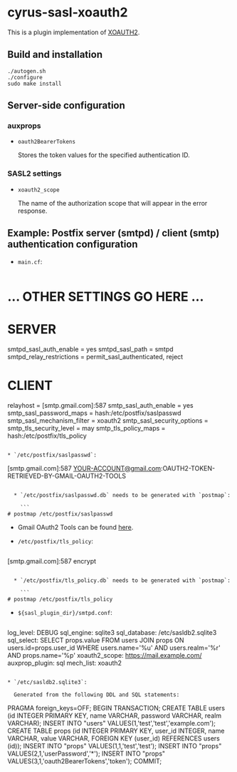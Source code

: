 # cyrus-sasl-xoauth2

This is a plugin implementation of [XOAUTH2](https://developers.google.com/gmail/xoauth2_protocol).

## Build and installation

```
./autogen.sh
./configure
sudo make install
```

## Server-side configuration

### auxprops

* `oauth2BearerTokens`

  Stores the token values for the specified authentication ID.

### SASL2 settings

* `xoauth2_scope`

  The name of the authorization scope that will appear in the error response.


## Example: Postfix server (smtpd) / client (smtp) authentication configuration

* `main.cf`:

  ```
# ... OTHER SETTINGS GO HERE ...

# SERVER
smtpd_sasl_auth_enable = yes
smtpd_sasl_path = smtpd
smtpd_relay_restrictions = permit_sasl_authenticated, reject

# CLIENT
relayhost = [smtp.gmail.com]:587
smtp_sasl_auth_enable = yes
smtp_sasl_password_maps = hash:/etc/postfix/saslpasswd
smtp_sasl_mechanism_filter = xoauth2
smtp_sasl_security_options =
smtp_tls_security_level = may
smtp_tls_policy_maps = hash:/etc/postfix/tls_policy
```

* `/etc/postfix/saslpasswd`:

  ```
[smtp.gmail.com]:587    YOUR-ACCOUNT@gmail.com:OAUTH2-TOKEN-RETRIEVED-BY-GMAIL-OAUTH2-TOOLS
```

  * `/etc/postfix/saslpasswd.db` needs to be generated with `postmap`:

    ```
# postmap /etc/postfix/saslpasswd
```

  * Gmail OAuth2 Tools can be found [here](https://github.com/google/gmail-oauth2-tools).

* `/etc/postfix/tls_policy`:

  ```
[smtp.gmail.com]:587    encrypt
```
  
  * `/etc/postfix/tls_policy.db` needs to be generated with `postmap`:

    ```
# postmap /etc/postfix/tls_policy
```

* `${sasl_plugin_dir}/smtpd.conf`:

  ```
log_level: DEBUG
sql_engine: sqlite3
sql_database: /etc/sasldb2.sqlite3
sql_select: SELECT props.value FROM users JOIN props ON users.id=props.user_id WHERE users.name='%u' AND users.realm='%r' AND props.name='%p'
xoauth2_scope: https://mail.example.com/
auxprop_plugin: sql
mech_list: xoauth2
```

* `/etc/sasldb2.sqlite3`:

  Generated from the following DDL and SQL statements:

  ```
PRAGMA foreign_keys=OFF;
BEGIN TRANSACTION;
CREATE TABLE users (id INTEGER PRIMARY KEY, name VARCHAR, password VARCHAR, realm VARCHAR);
INSERT INTO "users" VALUES(1,'test','test','example.com');
CREATE TABLE props (id INTEGER PRIMARY KEY, user_id INTEGER, name VARCHAR, value VARCHAR, FOREIGN KEY (user_id) REFERENCES users (id));
INSERT INTO "props" VALUES(1,1,'test','test');
INSERT INTO "props" VALUES(2,1,'userPassword','*');
INSERT INTO "props" VALUES(3,1,'oauth2BearerTokens','token');
COMMIT;
```

